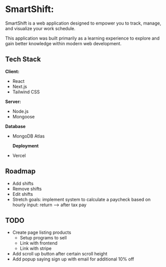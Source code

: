 # SmartShift:

SmartShift is a web application designed to empower you to track, manage, and visualize your work schedule.

This application was built primarily as a learning experience to explore and gain better knowledge within modern web development.

## Tech Stack

**Client:**

-   React
-   Next.js
-   Tailwind CSS

**Server:**

-   Node.js
-   Mongoose

**Database**

-   MongoDB Atlas

    **Deployment**

-   Vercel

## Roadmap

-   Add shifts
-   Remove shifts
-   Edit shifts
-   Stretch goals: implement system to calculate a paycheck based on hourly input: return --> after tax pay

## TODO

-   Create page listing products
    -   Setup programs to sell
    -   Link with frontend
    -   Link with stripe
-   Add scroll up button after certain scroll height
-   Add popup saying sign up with email for additional 10% off
